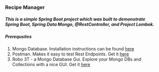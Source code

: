 ### Recipe Manager


##### This is a simple Spring Boot project which was built to demonstrate Spring Boot, Spring Data Mongo, @RestController, and Project Lombok.

#####  Prerequsites
1.  Mongo Database.  Installation instructions can be found [here](https://docs.mongodb.com/manual/installation/#mongodb-community-edition)
2.  Postman.  Makes it easy to test Rest Endpoints.  Get it [here](https://www.getpostman.com/)
3.  Robo 3T - a Mongo Database Gui.  Explore your Mongo DBs and Collections with a nice GUI.  Get it [here](https://robomongo.org/download)